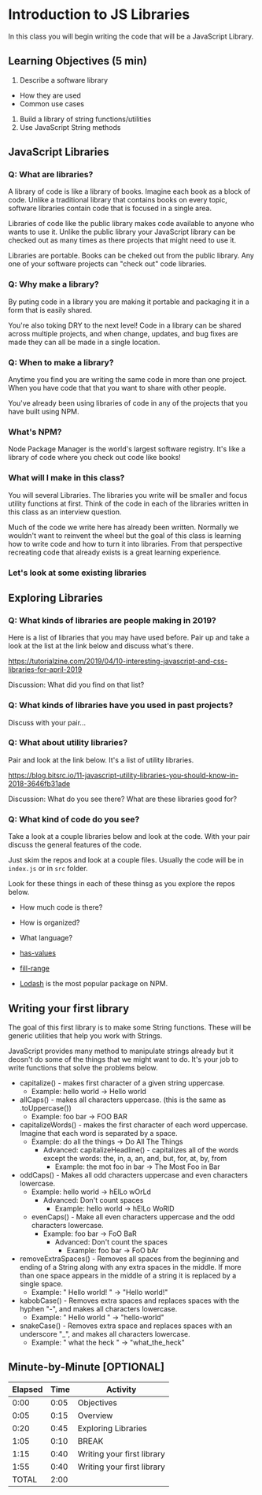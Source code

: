 # Introduction to JS Libraries 

In this class you will begin writing the code that will be a JavaScript Library. 

## Learning Objectives (5 min)

1. Describe a software library
  - How they are used 
  - Common use cases
1. Build a library of string functions/utilities
1. Use JavaScript String methods

## JavaScript Libraries

### Q: What are libraries? 

A library of code is like a library of books. Imagine each book as a block of code. Unlike a traditional library that contains books on every topic, software libraries contain code that is focused in a single area. 

Libraries of code like the public library makes code available to anyone who wants to use it. Unlike the public library your JavaScript library can be checked out as many times as there projects that might need to use it. 

Libraries are portable. Books can be cheked out from the public library. Any one of your software projects can "check out" code libraries.  

### Q: Why make a library? 

By puting code in a library you are making it portable and packaging it in a form that is easily shared. 

You're also toking DRY to the next level! Code in a library can be shared across multiple projects, and when change, updates, and bug fixes are made they can all be made in a single location. 

### Q: When to make a library? 

Anytime you find you are writing the same code in more than one project. When you have code that that you want to share with other people. 

You've already been using libraries of code in any of the projects that you have built using NPM. 

### What's NPM? 

Node Package Manager is the world's largest software registry. It's like a library of code where you check out code like books! 

### What will I make in this class? 

You will several Libraries. The libraries you write will be smaller and focus utility functions at first. Think of the code in each of the libraries written in this class as an interview question. 

Much of the code we write here has already been written. Normally we wouldn't want to reinvent the wheel but the goal of this class is learning how to write code and how to turn it into libraries. From that perspective recreating code that already exists is a great learning experience. 

### Let's look at  some existing libraries 

## Exploring Libraries

### Q: What kinds of libraries are people making in 2019? 

Here is a list of libraries that you may have used before. Pair up and take a look at the list at the link below and discuss what's there. 

https://tutorialzine.com/2019/04/10-interesting-javascript-and-css-libraries-for-april-2019

Discussion: What did you find on that list? 

### Q: What kinds of libraries have you used in past projects? 

Discuss with your pair... 

### Q: What about utility libraries?

Pair and look at the link below. It's a list of utility libraries. 

https://blog.bitsrc.io/11-javascript-utility-libraries-you-should-know-in-2018-3646fb31ade

Discussion: What do you see there? What are these libraries good for? 

### Q: What kind of code do you see? 

Take a look at a couple libraries below and look at the code. With your pair discuss the general features of the code. 

Just skim the repos and look at a couple files. Usually the code will be in `index.js` or in `src` folder. 

Look for these things in each of these thinsg as you explore the repos below. 

- How much code is there? 
- How is organized? 
- What language? 

- [has-values](https://github.com/jonschlinkert/has-values)
- [fill-range](https://github.com/jonschlinkert/fill-range/blob/master/index.js)
- [Lodash](https://github.com/lodash/lodash) is the most popular package on NPM. 

## Writing your first library

The goal of this first library is to make some String functions. These will be generic utilities that help you work with Strings. 

JavaScript provides many method to manipulate strings already but it deosn't do some of the things that we might want to do. It's your job to write functions that solve the problems below. 

- capitalize() - makes first character of a given string uppercase. 
  - Example: hello world -> Hello world
- allCaps() - makes all characters uppercase. (this is the same as .toUppercase())
  - Example: foo bar -> FOO BAR
- capitalizeWords() - makes the first character of each word uppercase. Imagine that each word is separated by a space. 
  - Example: do all the things -> Do All The Things
    - Advanced: capitalizeHeadline() - capitalizes all of the words except the words: the, in, a, an, and, but, for, at, by, from
      - Example: the mot foo in bar -> The Most Foo in Bar
- oddCaps() - Makes all odd characters uppercase and even characters lowercase. 
  - Example: hello world -> hElLo wOrLd
    - Advanced: Don't count spaces
      - Example: hello world -> hElLo WoRlD
  - evenCaps() - Make all even characters uppercase and the odd characters lowercase. 
    - Example: foo bar -> FoO BaR
      - Advanced: Don't count the spaces
        - Example: foo bar -> FoO bAr
- removeExtraSpaces() - Removes all spaces from the beginning and ending of a String along with any extra spaces in the middle. If more than one space appears in the middle of a string it is replaced by a single space. 
  - Example: "   Hello    world!   " -> "Hello world!"
- kabobCase() - Removes extra spaces and replaces spaces with the hyphen "-", and makes all characters lowercase. 
  - Example: "   Hello    world   " -> "hello-world"
- snakeCase() - Removes extra space and replaces spaces with an underscore "_", and makes all characters lowercase. 
  - Example: "  what the    heck   " -> "what_the_heck"


## Minute-by-Minute [OPTIONAL]

| **Elapsed** | **Time**  | **Activity**              |
| ----------- | --------- | ------------------------- |
| 0:00        | 0:05      | Objectives                |
| 0:05        | 0:15      | Overview                  |
| 0:20        | 0:45      | Exploring Libraries       |
| 1:05        | 0:10      | BREAK                     |
| 1:15        | 0:40      | Writing your first library|
| 1:55        | 0:40      | Writing your first library|
| TOTAL       | 2:00      |                           |
